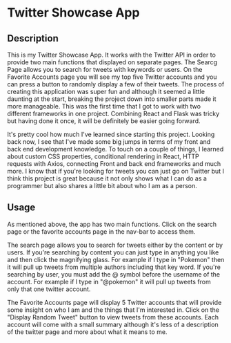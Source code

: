 # Twitter Showcase App

## Description

This is my Twitter Showcase App. It works with the Twitter API in order to provide two main functions that displayed on separate pages. The Searcg Page allows you to search for tweets with keywords or users. On the Favorite Accounts page you will see my top five Twitter accounts and you can press a button to randomly display a few of their tweets. The process of creating this application was super fun and although it seemed a little daunting at the start, breaking the project down into smaller parts made it more manageable. This was the first time that I got to work with two different frameworks in one project. Combining React and Flask was tricky but having done it once, it will be definitely be easier going forward.

It's pretty cool how much I've learned since starting this project. Looking back now, I see that I've made some big jumps in terms of my front and back end development knowledge. To touch on a couple of things, I learned about custom CSS properties, conditional rendering in React, HTTP requests with Axios, connecting Front and back end frameworks and much more. I know that if you're looking for tweets you can just go on Twitter but I think this project is great because it not only shows what I can do as a programmer but also shares a little bit about who I am as a person.

## Usage

As mentioned above, the app has two main functions. Click on the search page or the favorite accounts page in the nav-bar to access them.

The search page allows you to search for tweets either by the content or by users. If you're searching by content you can just type in anything you like and then click the magnifying glass. For example if I type in "Pokemon" then it will pull up tweets from multiple authors including that key word. If you're searching by user, you must add the @ symbol before the username of the account. For example if I type in "@pokemon" it will pull up tweets from only that one twitter account. 

The Favorite Accounts page will display 5 Twitter accounts that will provide some insight on who I am and the things that I'm interested in. Click on the "Display Random Tweet" button to view tweets from these accounts. Each account will come with a small summary although it's less of a description of the twitter page and more about what it means to me. 
